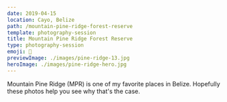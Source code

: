 ```yaml
---
date: 2019-04-15
location: Cayo, Belize
path: /mountain-pine-ridge-forest-reserve
template: photography-session
title: Mountain Pine Ridge Forest Reserve
type: photography-session
emoji: 🌲
previewImage: ./images/pine-ridge-13.jpg
heroImage: ./images/pine-ridge-hero.jpg
---
```


Mountain Pine Ridge (MPR) is one of my favorite places in Belize. Hopefully these photos help you see why that's the case.
